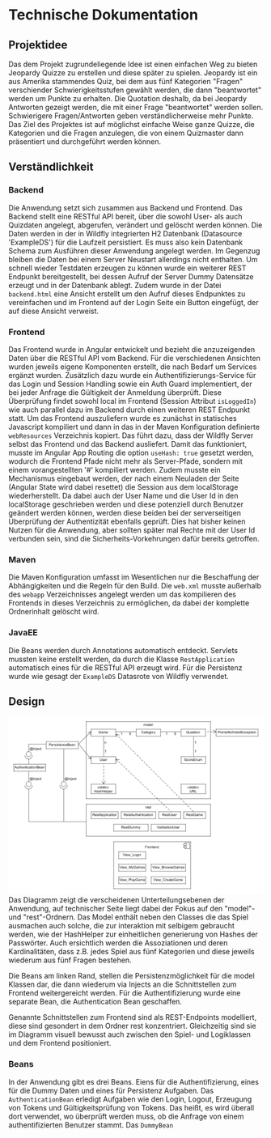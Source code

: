 # Technische Dokumentation

## Projektidee
Das dem Projekt zugrundeliegende Idee ist einen einfachen Weg zu bieten
Jeopardy Quizze zu erstellen und diese später zu spielen. Jeopardy ist ein
aus Amerika stammendes Quiz, bei dem aus fünf Kategorien "Fragen" verschiender
Schwierigkeitsstufen gewählt werden, die dann "beantwortet" werden um Punkte
zu erhalten.
Die Quotation deshalb, da bei Jeopardy Antworten gezeigt werden, die mit einer
Frage "beantwortet" werden sollen. Schwierigere Fragen/Antworten geben
verständlicherweise mehr Punkte.
Das Ziel des Projektes ist auf möglichst einfache Weise ganze Quizze, die Kategorien
und die Fragen anzulegen, die von einem Quizmaster dann präsentiert und durchgeführt
werden können.

## Verständlichkeit
### Backend
Die Anwendung setzt sich zusammen aus Backend und Frontend. Das Backend stellt
eine RESTful  API bereit, über die sowohl User- als auch Quizdaten angelegt,
abgerufen, verändert und gelöscht werden können. Die Daten werden in der in Wildfly
integrierten H2 Datenbank (Datasource 'ExampleDS') für die Laufzeit persistiert. Es
muss also kein Datenbank Schema zum Ausführen dieser Anwendung angelegt werden. Im
Gegenzug bleiben die Daten bei einem Server Neustart allerdings nicht enthalten.
Um schnell wieder Testdaten erzeugen zu können wurde ein weiterer REST Endpunkt 
bereitgestellt, bei dessen Aufruf der Server Dummy Datensätze erzeugt und in der
Datenbank ablegt. Zudem wurde in der Datei `backend.html` eine Ansicht erstellt
um den Aufruf dieses Endpunktes zu vereinfachen und im Frontend auf der Login Seite 
ein Button eingefügt, der auf diese Ansicht verweist.

### Frontend
Das Frontend wurde in Angular entwickelt und bezieht die anzuzeigenden Daten über 
die RESTful API vom Backend. Für die verschiedenen Ansichten wurden jeweils eigene
Komponenten erstellt, die nach Bedarf um Services ergänzt wurden. Zusätzlich dazu wurde
ein Authentifizierungs-Service für das Login und Session Handling sowie ein Auth Guard
implementiert, der bei jeder Anfrage die Gültigkeit der Anmeldung überprüft. Diese 
Überprüfung findet sowohl local im Frontend (Session Attribut `isLoggedIn`) wie auch 
parallel dazu im Backend durch einen weiteren REST Endpunkt statt. Um das Frontend
auszuliefern wurde es zunächst in statisches Javascript kompiliert und dann in das
in der Maven Konfiguration definierte `webResources` Verzeichnis kopiert. Das führt dazu,
dass der Wildfly Server selbst das Frontend und das Backend ausliefert. Damit das
funktioniert, musste im Angular App Routing die option `useHash: true` gesetzt werden,
wodurch die Frontend Pfade nicht mehr als Server-Pfade, sondern mit einem vorangestellten
'#' kompiliert werden. Zudem musste ein Mechanismus eingebaut werden, der nach einem
Neuladen der Seite (Angular State wird dabei resettet) die Session aus dem localStorage
wiederherstellt. Da dabei auch der User Name und die User Id in den localStorage geschrieben
werden und diese potenziell durch Benutzer geändert werden können, werden diese beiden 
bei der serverseitigen Überprüfung der Authentizität ebenfalls geprüft. Dies hat bisher
keinen Nutzen für die Anwendung, aber sollten später mal Rechte mit der User Id verbunden
sein, sind die Sicherheits-Vorkehrungen dafür bereits getroffen. 

### Maven
Die Maven Konfiguration umfasst im Wesentlichen nur die Beschaffung der Abhängigkeiten
und die Regeln für den Build. Die `web.xml` musste außerhalb des `webapp` Verzeichnisses
angelegt werden um das kompilieren des Frontends in dieses Verzeichnis zu ermöglichen,
da dabei der komplette Ordnerinhalt gelöscht wird.

### JavaEE
Die Beans werden durch Annotations automatisch entdeckt. Servlets mussten keine erstellt
werden, da durch die Klasse `RestApplication` automatisch eines für die RESTful API erzeugt
wird. Für die Persistenz wurde wie gesagt der `ExampleDS` Datasrote von Wildfly verwendet.


## Design

![uml diagram](jeopardyUML.png "UML Diagram")
Das Diagramm zeigt die verscheidenen Unterteilungsebenen der Anwendung, auf technischer
Seite liegt dabei der Fokus auf den "model"- und "rest"-Ordnern.
Das Model enthält neben den Classes die das Spiel ausmachen auch solche, die
zur interaktion mit selbigem gebraucht werden, wie der HashHelper zur einheitlichen
generierung von Hashes der Passwörter.
Auch ersichtlich werden die Assoziationen und deren Kardinalitäten, dass z.B. jedes Spiel
aus fünf Kategorien und diese jeweils wiederum aus fünf Fragen bestehen.

Die Beans am linken Rand, stellen die Persistenzmöglichkeit für die model Klassen
dar, die dann wiederum via Injects an die Schnittstellen zum Frontend weitergereicht werden.
Für die Authentifizierung wurde eine separate Bean, die Authentication Bean geschaffen.

Genannte Schnittstellen zum Frontend sind als REST-Endpoints modelliert, diese sind
gesondert in dem Ordner rest konzentriert. Gleichzeitig sind sie im Diagramm visuell bewusst auch
zwischen den Spiel- und Logiklassen und dem Frontend positioniert.

### Beans
In der Anwendung gibt es drei Beans. Eiens für die Authentifizierung, eines für die Dummy
Daten und eines für Persistenz Aufgaben. Das `AuthenticationBean` erledigt Aufgaben wie den
Login, Logout, Erzeugung von Tokens und Gültigkeitsprüfung von Tokens. Das heißt, es wird
überall dort verwendet, wo überprüft werden muss, ob die Anfrage von einem authentifizierten
Benutzer stammt. Das `DummyBean` 
